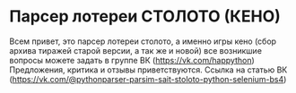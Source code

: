 # Парсер лотереи СТОЛОТО (КЕНО)
Всем привет, это парсер лотереи столото, а именно игры кено (сбор архива тиражей старой версии, а так же и новой)
все возникшие вопросы можете задать в группе ВК (https://vk.com/happython)
Предложения, критика и отзывы приветствуются.
Ссылка на статью ВК (https://vk.com/@pythonparser-parsim-sait-stoloto-python-selenium-bs4)
